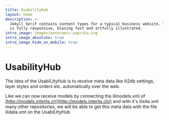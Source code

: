 ```yaml
---
title: UsabilityHub
layout: home
description: >-
  Jekyll Serif contains content types for a typical business website. The theme
  is fully responsive, blazing fast and artfully illustrated.
intro_image: images/panoramic-paprika.svg
intro_image_absolute: true
intro_image_hide_on_mobile: true
---
```

# UsabilityHub

The idea of the UsabILItyHub is to receive meta data like ili2db settings, layer styles and orders etc. automatically over the web. 

Like we can now receive models by connecting the ilimodels.xml of [http://models.interlis.ch](http://models.interlis.ch/) and with it's ilisite.xml many other repositories, we will be able to get this meta data with the file ilidata.xml on the UsabILItyHub
